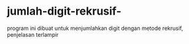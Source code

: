 # jumlah-digit-rekrusif-
program ini dibuat untuk menjumlahkan digit dengan metode rekrusif, penjelasan terlampir
